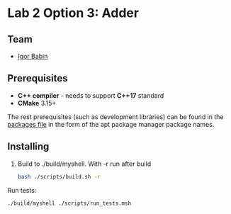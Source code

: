 # Lab 2 Option 3: Adder

## Team

 - [Igor Babin](https://github.com/igor185)

## Prerequisites

 - **C++ compiler** - needs to support **C++17** standard
 - **CMake** 3.15+
 
The rest prerequisites (such as development libraries) can be found in the [packages file](./apt_packages.txt) in the form of the apt package manager package names.

## Installing

1. Build to ./build/myshell. With -r run after build 
    ```bash
    bash ./scripts/build.sh -r
    ```
Run tests: 

    ./build/myshell ./scripts/run_tests.msh
